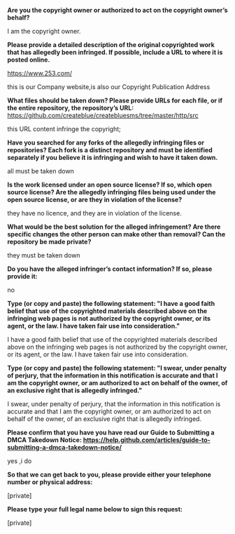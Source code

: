 **Are you the copyright owner or authorized to act on the copyright owner’s behalf?**

I am the copyright owner.

**Please provide a detailed description of the original copyrighted work that has allegedly been infringed. If possible, include a URL to where it is posted online.**

https://www.253.com/ 

this is our Company website,is also our Copyright Publication Address

**What files should be taken down? Please provide URLs for each file, or if the entire repository, the repository’s URL:**
https://github.com/createblue/createbluesms/tree/master/http/src

this URL content infringe the copyright;

**Have you searched for any forks of the allegedly infringing files or repositories? Each fork is a distinct repository and must be identified separately if you believe it is infringing and wish to have it taken down.**

all must be taken down

**Is the work licensed under an open source license? If so, which open source license? Are the allegedly infringing files being used under the open source license, or are they in violation of the license?**

they have no licence, and they are in violation of the license.

**What would be the best solution for the alleged infringement? Are there specific changes the other person can make other than removal? Can the repository be made private?**

they must be taken down 

**Do you have the alleged infringer’s contact information? If so, please provide it:**

no 

**Type (or copy and paste) the following statement: "I have a good faith belief that use of the copyrighted materials described above on the infringing web pages is not authorized by the copyright owner, or its agent, or the law. I have taken fair use into consideration."**

I have a good faith belief that use of the copyrighted materials described above on the infringing web pages is not authorized by the copyright owner, or its agent, or the law. I have taken fair use into consideration.

**Type (or copy and paste) the following statement: "I swear, under penalty of perjury, that the information in this notification is accurate and that I am the copyright owner, or am authorized to act on behalf of the owner, of an exclusive right that is allegedly infringed."**

I swear, under penalty of perjury, that the information in this notification is accurate and that I am the copyright owner, or am authorized to act on behalf of the owner, of an exclusive right that is allegedly infringed.

**Please confirm that you have you have read our Guide to Submitting a DMCA Takedown Notice: https://help.github.com/articles/guide-to-submitting-a-dmca-takedown-notice/**

yes ,i do 


**So that we can get back to you, please provide either your telephone number or physical address:**

[private]


**Please type your full legal name below to sign this request:**

[private]
